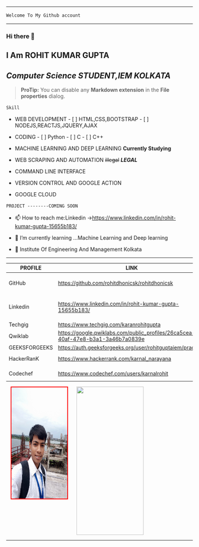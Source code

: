 

---
```md
Welcome To My Github account
```
---




### Hi there 👋
### 
I Am ROHIT KUMAR GUPTA 
---
*Computer Science STUDENT,IEM KOLKATA*
---

> **ProTip:** You can disable any **Markdown extension** in the **File properties** dialog.

```css
Skill
```
- WEB DEVELOPMENT
      - [ ] HTML,CSS,BOOTSTRAP
      - [ ] NODEJS,REACTJS,JQUERY,AJAX
      
- CODING
      - [ ] Python
      - [ ] C
      - [ ] C++
- MACHINE LEARNING AND DEEP LEARNING **Currently Studying**
- WEB SCRAPING AND AUTOMATION ~~illegal~~ ***LEGAL***
- COMMAND LINE INTERFACE
- VERSION CONTROL AND GOOGLE ACTION
- GOOGLE CLOUD

```md
PROJECT --------COMING SOON
```

- 📫 How to reach me:Linkedin ->https://www.linkedin.com/in/rohit-kumar-gupta-15655b183/
- 🌱 I’m currently learning ...Machine Learning and Deep learning

-  🏢 Institute Of Engineering And Management Kolkata

---

| PROFILE | LINK |DESCRIPTION|
| ------ | ------ | ------ |
| GitHub | https://github.com/rohitdhonicsk/rohitdhonicsk | THIS IS MY GITHUB PROFILE WHERE I UPLOAD SOME OF PROJECT FROM MY MACHINE.DO FOLLOW ME
| Linkedin | https://www.linkedin.com/in/rohit-kumar-gupta-15655b183/ | THIS IS MY LINKEDIN PROFILE,YOU WILL GET TO KNOW MY INTERNSHIP,ACHEIVEMENT,PROJECT,AND COURSE CERTIFICATE
| Techgig | https://www.techgig.com/karanrohitgupta | I had Given Many skill test in this website
| Qwiklab | https://google.qwiklabs.com/public_profiles/26ca5cea-40af-47e8-b3a1-3a46b7a0839e | View My badges and Lab That i completed
| GEEKSFORGEEKS| https://auth.geeksforgeeks.org/user/rohitguptaiem/practice/ | Coding Profile
| HackerRanK | https://www.hackerrank.com/karnal_narayana | here i DO coding,learning and given 3 Skill test
| Codechef | https://www.codechef.com/users/karnalrohit | I am Active User OF Codechef ,I take part in long challenge


<div style="display:flex;width:100%;align-item:center;justify-content:space-around" >

  <img src="https://github.com/rohitdhonicsk/rohitdhonicsk/blob/master/IMG_20190727_135450.jpg" width="30%" height="300px" style="border:2px solid red;">
    <img  src="https://github-readme-stats.vercel.app/api?username=rohitdhonicsk&&show_icons=true&title_color=a1ff55&icon_color=bb2acf&text_color=ffffff&bg_color=0a192f"                width="60%" height="400px" >
  </div>
  
---
<!--   <img src="https://github.com/rohitdhonicsk/rohitdhonicsk/blob/master/IMG_20190727_135450.jpg" style="width:40%;"> -->
  
</div>

<!--
**rohitdhonicsk/rohitdhonicsk** is a ✨ _special_ ✨ repository because its `README.md` (this file) appears on your GitHub profile.

Here are some ideas to get you started:

-  🏢 Institute Of Engineering And Management Kolkata
- 🔭 I’m currently working on ...
- 🌱 I’m currently learning ...Machine Learning and Deep learning
- 👯 I’m looking to collaborate on ...
- 🤔 I’m looking for help with ...
- 💬 Ask me about ...
- 📫 How to reach me:Linkedin ->https://www.linkedin.com/in/rohit-kumar-gupta-15655b183/
- 😄 Pronouns: ...
- ⚡ Fun fact: ...
-->
 

